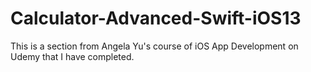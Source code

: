 # Calculator-Advanced-Swift-iOS13
This is a section from Angela Yu's course of iOS App Development on Udemy that I have completed.
